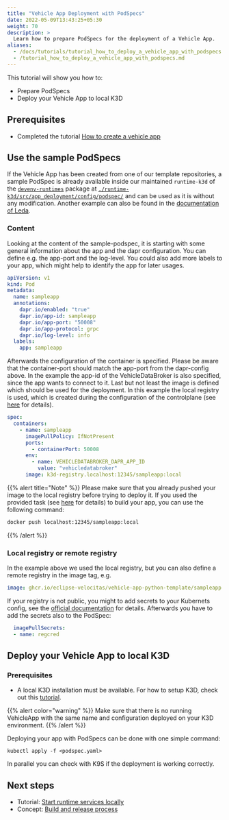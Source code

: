 ```yaml
---
title: "Vehicle App Deployment with PodSpecs"
date: 2022-05-09T13:43:25+05:30
weight: 70
description: >
  Learn how to prepare PodSpecs for the deployment of a Vehicle App.
aliases:
  - /docs/tutorials/tutorial_how_to_deploy_a_vehicle_app_with_podspecs.md
  - /tutorial_how_to_deploy_a_vehicle_app_with_podspecs.md
---
```


This tutorial will show you how to:

- Prepare PodSpecs
- Deploy your Vehicle App to local K3D

## Prerequisites

- Completed the tutorial [How to create a vehicle app](/docs/tutorials/vehicle-app-development)

## Use the sample PodSpecs

If the Vehicle App has been created from one of our template repositories, a sample PodSpec is already available inside our maintained `runtime-k3d` of the [`devenv-runtimes`](https://github.com/eclipse-velocitas/devenv-runtimes) package at [`./runtime-k3d/src/app_deployment/config/podspec/`](https://github.com/eclipse-velocitas/devenv-runtimes/blob/main/runtime-k3d/src/app_deployment/config/podspec/vehicleapp.yaml) and can be used as it is without any modification. Another example can also be found in the [documentation of Leda](https://eclipse-leda.github.io/leda/docs/app-deployment/velocitas/).

### Content

Looking at the content of the sample-podspec, it is starting with some general information about the app and the dapr configuration. You can define e.g. the app-port and the log-level. You could also add more labels to your app, which might help to identify the app for later usages.

```yaml
apiVersion: v1
kind: Pod
metadata:
  name: sampleapp
  annotations:
    dapr.io/enabled: "true"
    dapr.io/app-id: sampleapp
    dapr.io/app-port: "50008"
    dapr.io/app-protocol: grpc
    dapr.io/log-level: info
  labels:
    app: sampleapp
```

Afterwards the configuration of the container is specified. Please be aware that the container-port should match the app-port from the dapr-config above. In the example the app-id of the VehicleDataBroker is also specified, since the app wants to connect to it. Last but not least the image is defined which should be used for the deployment. In this example the local registry is used, which is created during the configuration of the controlplane (see [here](/docs/run_runtime_services_kubernetes.md) for details).

```yaml
spec:
  containers:
    - name: sampleapp
      imagePullPolicy: IfNotPresent
      ports:
        - containerPort: 50008
      env:
        - name: VEHICLEDATABROKER_DAPR_APP_ID
          value: "vehicledatabroker"
      image: k3d-registry.localhost:12345/sampleapp:local
```

{{% alert title="Note" %}}
Please make sure that you already pushed your image to the local registry before trying to deploy it. If you used the provided task (see [here](/docs/run_runtime_services_kubernetes.md) for details) to build your app, you can use the following command:

```bash
docker push localhost:12345/sampleapp:local
```

{{% /alert %}}

### Local registry or remote registry

In the example above we used the local registry, but you can also define a remote registry in the image tag, e.g.

```yaml
image: ghcr.io/eclipse-velocitas/vehicle-app-python-template/sampleapp:0.1.0
```

If your registry is not public, you might to add secrets to your Kubernets config, see the [official documentation](https://kubernetes.io/docs/tasks/configure-pod-container/pull-image-private-registry/#registry-secret-existing-credentials) for details. Afterwards you have to add the secrets also to the PodSpec:

```yaml
  imagePullSecrets:
  - name: regcred
```

## Deploy your Vehicle App to local K3D

### Prerequisites

- A local K3D installation must be available. For how to setup K3D, check out this [tutorial](/docs/run_runtime_services_kubernetes.md).

{{% alert color="warning" %}}
Make sure that there is no running VehicleApp with the same name and configuration deployed on your K3D environment.
{{% /alert %}}

Deploying your app with PodSpecs can be done with one simple command:

`kubectl apply -f <podspec.yaml>`

In parallel you can check with K9S if the deployment is working correctly.

## Next steps

- Tutorial: [Start runtime services locally](/docs/tutorials/vehicle-app-runtime/run_runtime_services_locally)
- Concept: [Build and release process](/docs/concepts/deployment_model/vehicle_app_releases)
